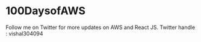 # 100DaysofAWS
Follow me on Twitter for more updates on AWS and  React JS.
Twitter handle : vishal304094
